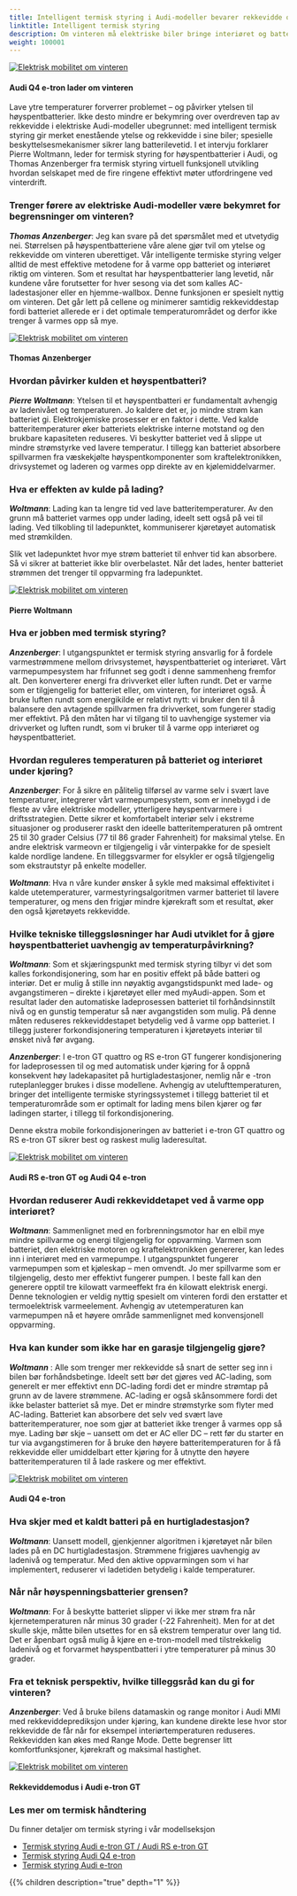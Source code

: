 ```yaml
---
title: Intelligent termisk styring i Audi-modeller bevarer rekkevidde og ytelse
linktitle: Intelligent termisk styring
description: Om vinteren må elektriske biler bringe interiøret og batterisystemet til riktig temperatur. Dette krever mye energi. 
weight: 100001
---
```

<!-- markdownlint-disable MD033 -->
<figur>
    <a href="https://media.electrichasgoneaudi.net/multimedia/articles/thermalmanagementwinter/thermalmanagementwinter_1.jpg">
        <img src="https://media.electrichasgoneaudi.net/multimedia/articles/thermalmanagementwinter/thermalmanagementwinter_1s.jpg" alt="Elektrisk mobilitet om vinteren" title="Elektrisk mobilitet om vinteren">
    </a>
    <figcaption><h4>Audi Q4 e-tron lader om vinteren</h4></figcaption>
</figur>

Lave ytre temperaturer forverrer problemet – og påvirker ytelsen til høyspentbatterier. Ikke desto mindre er bekymring over overdreven tap av rekkevidde i elektriske Audi-modeller ubegrunnet: med intelligent termisk styring gir merket enestående ytelse og rekkevidde i sine biler; spesielle beskyttelsesmekanismer sikrer lang batterilevetid. I et intervju forklarer Pierre Woltmann, leder for termisk styring for høyspentbatterier i Audi, og Thomas Anzenberger fra termisk styring virtuell funksjonell utvikling hvordan selskapet med de fire ringene effektivt møter utfordringene ved vinterdrift.

### Trenger førere av elektriske Audi-modeller være bekymret for begrensninger om vinteren?

***Thomas Anzenberger***: Jeg kan svare på det spørsmålet med et utvetydig nei. Størrelsen på høyspentbatteriene våre alene gjør tvil om ytelse og rekkevidde om vinteren uberettiget. Vår intelligente termiske styring velger alltid de mest effektive metodene for å varme opp batteriet og interiøret riktig om vinteren. Som et resultat har høyspentbatterier lang levetid, når kundene våre forutsetter for hver sesong via det som kalles AC-ladestasjoner eller en hjemme-wallbox. Denne funksjonen er spesielt nyttig om vinteren. Det går lett på cellene og minimerer samtidig rekkeviddestap fordi batteriet allerede er i det optimale temperaturområdet og derfor ikke trenger å varmes opp så mye.

<figur>
    <a href="https://media.electrichasgoneaudi.net/multimedia/articles/thermalmanagementwinter/thermalmanagementwinter_2.jpg">
        <img src="https://media.electrichasgoneaudi.net/multimedia/articles/thermalmanagementwinter/thermalmanagementwinter_2s.jpg" alt="Elektrisk mobilitet om vinteren" title="Elektrisk mobilitet om vinteren">
    </a>
    <figcaption><h4>Thomas Anzenberger</h4></figcaption>
</figur>

### Hvordan påvirker kulden et høyspentbatteri?

***Pierre Woltmann***: Ytelsen til et høyspentbatteri er fundamentalt avhengig av ladenivået og temperaturen. Jo kaldere det er, jo mindre strøm kan batteriet gi. Elektrokjemiske prosesser er en faktor i dette. Ved kalde batteritemperaturer øker batteriets elektriske interne motstand og den brukbare kapasiteten reduseres. Vi beskytter batteriet ved å slippe ut mindre strømstyrke ved lavere temperatur. I tillegg kan batteriet absorbere spillvarmen fra væskekjølte høyspentkomponenter som kraftelektronikken, drivsystemet og laderen og varmes opp direkte av en kjølemiddelvarmer.

### Hva er effekten av kulde på lading?

***Woltmann***: Lading kan ta lengre tid ved lave batteritemperaturer. Av den grunn må batteriet varmes opp under lading, ideelt sett også på vei til lading. Ved tilkobling til ladepunktet, kommuniserer kjøretøyet automatisk med strømkilden.

Slik vet ladepunktet hvor mye strøm batteriet til enhver tid kan absorbere. Så vi sikrer at batteriet ikke blir overbelastet. Når det lades, henter batteriet strømmen det trenger til oppvarming fra ladepunktet.

<figur>
    <a href="https://media.electrichasgoneaudi.net/multimedia/articles/thermalmanagementwinter/thermalmanagementwinter_3.jpg">
        <img src="https://media.electrichasgoneaudi.net/multimedia/articles/thermalmanagementwinter/thermalmanagementwinter_3s.jpg" alt="Elektrisk mobilitet om vinteren" title="Elektrisk mobilitet om vinteren">
    </a>
    <figcaption><h4>Pierre Woltmann</h4></figcaption>
</figur>

### Hva er jobben med termisk styring?

***Anzenberger***: I utgangspunktet er termisk styring ansvarlig for å fordele varmestrømmene mellom drivsystemet, høyspentbatteriet og interiøret. Vårt varmepumpesystem har frifunnet seg godt i denne sammenheng fremfor alt. Den konverterer energi fra drivverket eller luften rundt. Det er varme som er tilgjengelig for batteriet eller, om vinteren, for interiøret også. Å bruke luften rundt som energikilde er relativt nytt: vi bruker den til å balansere den avtagende spillvarmen fra drivverket, som fungerer stadig mer effektivt. På den måten har vi tilgang til to uavhengige systemer via drivverket og luften rundt, som vi bruker til å varme opp interiøret og høyspentbatteriet.

### Hvordan reguleres temperaturen på batteriet og interiøret under kjøring?

***Anzenberger***: For å sikre en pålitelig tilførsel av varme selv i svært lave temperaturer, integrerer vårt varmepumpesystem, som er innebygd i de fleste av våre elektriske modeller, ytterligere høyspentvarmere i driftsstrategien. Dette sikrer et komfortabelt interiør selv i ekstreme situasjoner og produserer raskt den ideelle batteritemperaturen på omtrent 25 til 30 grader Celsius (77 til 86 grader Fahrenheit) for maksimal ytelse. En andre elektrisk varmeovn er tilgjengelig i vår vinterpakke for de spesielt kalde nordlige landene. En tilleggsvarmer for elsykler er også tilgjengelig som ekstrautstyr på enkelte modeller.

***Woltmann***: Hva n våre kunder ønsker å sykle med maksimal effektivitet i kalde utetemperaturer, varmestyringsalgoritmen varmer batteriet til lavere temperaturer, og mens den frigjør mindre kjørekraft som et resultat, øker den også kjøretøyets rekkevidde.

### Hvilke tekniske tilleggsløsninger har Audi utviklet for å gjøre høyspentbatteriet uavhengig av temperaturpåvirkning?

***Woltmann***: Som et skjæringspunkt med termisk styring tilbyr vi det som kalles forkondisjonering, som har en positiv effekt på både batteri og interiør. Det er mulig å stille inn nøyaktig avgangstidspunkt med lade- og avgangstimeren – direkte i kjøretøyet eller med myAudi-appen. Som et resultat lader den automatiske ladeprosessen batteriet til forhåndsinnstilt nivå og en gunstig temperatur så nær avgangstiden som mulig. På denne måten reduseres rekkeviddestapet betydelig ved å varme opp batteriet. I tillegg justerer forkondisjonering temperaturen i kjøretøyets interiør til ønsket nivå før avgang.

***Anzenberger***: I e-tron GT quattro og RS e-tron GT fungerer kondisjonering for ladeprosessen til og med automatisk under kjøring for å oppnå konsekvent høy ladekapasitet på hurtigladestasjoner, nemlig når e -tron ruteplanlegger brukes i disse modellene. Avhengig av utelufttemperaturen, bringer det intelligente termiske styringssystemet i tillegg batteriet til et temperaturområde som er optimalt for lading mens bilen kjører og før ladingen starter, i tillegg til forkondisjonering.

Denne ekstra mobile forkondisjoneringen av batteriet i e-tron GT quattro og RS e-tron GT sikrer best og raskest mulig laderesultat.

<figur>
    <a href="https://media.electrichasgoneaudi.net/multimedia/articles/thermalmanagementwinter/thermalmanagementwinter_4.jpg">
        <img src="https://media.electrichasgoneaudi.net/multimedia/articles/thermalmanagementwinter/thermalmanagementwinter_4s.jpg" alt="Elektrisk mobilitet om vinteren" title="Elektrisk mobilitet om vinteren">
    </a>
    <figcaption><h4>Audi RS e-tron GT og Audi Q4 e-tron</h4></figcaption>
</figur>

### Hvordan reduserer Audi rekkeviddetapet ved å varme opp interiøret?

***Woltmann***: Sammenlignet med en forbrenningsmotor har en elbil mye mindre spillvarme og energi tilgjengelig for oppvarming. Varmen som batteriet, den elektriske motoren og kraftelektronikken genererer, kan ledes inn i interiøret med en varmepumpe. I utgangspunktet fungerer varmepumpen som et kjøleskap – men omvendt. Jo mer spillvarme som er tilgjengelig, desto mer effektivt fungerer pumpen. I beste fall kan den generere opptil tre kilowatt varmeeffekt fra én kilowatt elektrisk energi. Denne teknologien er veldig nyttig spesielt om vinteren fordi den erstatter et termoelektrisk varmeelement. Avhengig av utetemperaturen kan varmepumpen nå et høyere område sammenlignet med konvensjonell oppvarming.

### Hva kan kunder som ikke har en garasje tilgjengelig gjøre?

***Woltmann*** : Alle som trenger mer rekkevidde så snart de setter seg inn i bilen bør forhåndsbetinge. Ideelt sett bør det gjøres ved AC-lading, som generelt er mer effektivt enn DC-lading fordi det er mindre strømtap på grunn av de lavere strømmene. AC-lading er også skånsommere fordi det ikke belaster batteriet så mye. Det er mindre strømstyrke som flyter med AC-lading. Batteriet kan absorbere det selv ved svært lave batteritemperaturer, noe som gjør at batteriet ikke trenger å varmes opp så mye. Lading bør skje – uansett om det er AC eller DC – rett før du starter en tur via avgangstimeren for å bruke den høyere batteritemperaturen for å få rekkevidde eller umiddelbart etter kjøring for å utnytte den høyere batteritemperaturen til å lade raskere og mer effektivt.

<figur>
    <a href="https://media.electrichasgoneaudi.net/multimedia/articles/thermalmanagementwinter/thermalmanagementwinter_5.jpg">
        <img src="https://media.electrichasgoneaudi.net/multimedia/articles/thermalmanagementwinter/thermalmanagementwinter_5s.jpg" alt="Elektrisk mobilitet om vinteren" title="Elektrisk mobilitet om vinteren">
    </a>
    <figcaption><h4>Audi Q4 e-tron</h4></figcaption>
</figur>

### Hva skjer med et kaldt batteri på en hurtigladestasjon?

***Woltmann***: Uansett modell, gjenkjenner algoritmen i kjøretøyet når bilen lades på en DC hurtigladestasjon. Strømmene frigjøres uavhengig av ladenivå og temperatur. Med den aktive oppvarmingen som vi har implementert, reduserer vi ladetiden betydelig i kalde temperaturer.

### Når når høyspenningsbatterier grensen?

***Woltmann***: For å beskytte batteriet slipper vi ikke mer strøm fra når kjernetemperaturen når minus 30 grader (-22 Fahrenheit). Men for at det skulle skje, måtte bilen utsettes for en så ekstrem temperatur over lang tid. Det er åpenbart også mulig å kjøre en e-tron-modell med tilstrekkelig ladenivå og et forvarmet høyspentbatteri i ytre temperaturer på minus 30 grader.

### Fra et teknisk perspektiv, hvilke tilleggsråd kan du gi for vinteren?

***Anzenberger***: Ved å bruke bilens datamaskin og range monitor i Audi MMI med rekkeviddeprediksjon under kjøring, kan kundene direkte lese hvor stor rekkevidde de får når for eksempel interiørtemperaturen reduseres. Rekkevidden kan økes med Range Mode. Dette begrenser litt komfortfunksjoner, kjørekraft og maksimal hastighet.

<figur>
     <a href="https://media.electrichasgoneaudi.net/multimedia/articles/thermalmanagementwinter/thermalmanagementwinter_8.jpg">
         <img src="https://media.electrichasgoneaudi.net/multimedia/articles/thermalmanagementwinter/thermalmanagementwinter_8s.jpg" alt="Elektrisk mobilitet om vinteren" title="Elektrisk mobilitet om vinteren">
     </a>
     <figcaption><h4>Rekkeviddemodus i Audi e-tron GT</h4></figcaption>
</figur>


### Les mer om termisk håndtering

Du finner detaljer om termisk styring i vår modellseksjon

- [Termisk styring Audi e-tron GT / Audi RS e-tron GT](../../models/e-tron-gt/drivetrain/battery/#thermal-managment)
- [Termisk styring Audi Q4 e-tron](../../models/q4-e-tron/drivetrain/battery/#thermal-management)
- [Termisk styring Audi e-tron](../../models/e-tron/drivetrain/battery/#thermal-management)

{{% children description="true" depth="1" %}}
